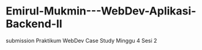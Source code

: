 # Emirul-Mukmin---WebDev-Aplikasi-Backend-II
submission Praktikum WebDev Case Study Minggu 4 Sesi 2
